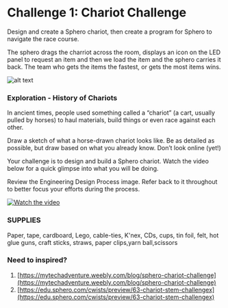 # Challenge 1: Chariot Challenge

Design and create a Sphero chariot, then create a program for Sphero to navigate the race course.

The sphero drags the charriot across the room, displays an icon on the LED panel to request an item and then we load the item and the sphero carries it back.  The team who gets the items the fastest, or gets the most items wins. 


![alt text](https://sphero-media-live.s3.amazonaws.com/cwist/cwists/ec/e4/dfc465f9ece44a3697d7f4540ad5af01_500_500.png "Chariot Challenge")




### Exploration - History of Chariots
In ancient times, people used something called a “chariot” (a cart, usually pulled by horses) to haul materials, build things or even race against each other.

Draw a sketch of what a horse-drawn chariot looks like. Be as detailed as possible, but draw based on what you already know. Don’t look online (yet!)

Your challenge is to design and build a Sphero chariot. Watch the video below for a quick glimpse into what you will be doing.

Review the Engineering Design Process image. Refer back to it throughout to better focus your efforts during the process.

[![Watch the video](https://img.youtube.com/vi/hB2Q5CHQTRQ/maxresdefault.jpg)](https://youtu.be/hB2Q5CHQTRQ)



### SUPPLIES
Paper, tape, cardboard, Lego, cable-ties, K'nex, CDs, cups, tin foil, felt, hot glue guns, craft sticks, straws, paper clips,yarn ball,scissors

### Need to inspired?

1. [https://mytechadventure.weebly.com/blog/sphero-chariot-challenge](https://mytechadventure.weebly.com/blog/sphero-chariot-challenge)
2. [https://edu.sphero.com/cwists/preview/63-chariot-stem-challengex](https://edu.sphero.com/cwists/preview/63-chariot-stem-challengex)



